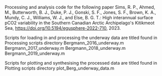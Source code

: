 Processing and analysis code for the following paper
Sims, R. P., Ahmed, M., Butterworth, B. J., Duke, P. J., Gonski, S. F., Jones, S. F., Brown, K. A., Mundy, C. J., Williams, W. J., and Else, B. G. T.: High interannual surface pCO2 variability in the Southern Canadian Arctic Archipelago's Kitikmeot Sea, https://doi.org/10.5194/egusphere-2022-710, 2023.

Scripts for loading in and processing the underway data are titled found in Processing scripts directory
Bergmann_2016_underway.m
Bergmann_2017_underway.m
Bergmann_2018_underway.m
Bergmann_2019_underway.m

Scripts for plotting and synthesising the processed data are titled found in Plotting scripts directory
plot_Berg_underway_data.m
